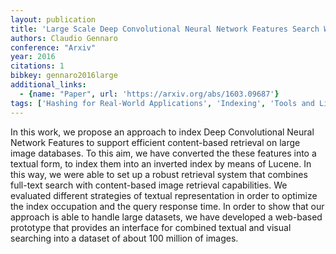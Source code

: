 ```yaml
---
layout: publication
title: 'Large Scale Deep Convolutional Neural Network Features Search With Lucene'
authors: Claudio Gennaro
conference: "Arxiv"
year: 2016
citations: 1
bibkey: gennaro2016large
additional_links:
  - {name: "Paper", url: 'https://arxiv.org/abs/1603.09687'}
tags: ['Hashing for Real-World Applications', 'Indexing', 'Tools and Libraries', 'Applications']
---
```

In this work, we propose an approach to index Deep Convolutional Neural
Network Features to support efficient content-based retrieval on large image
databases. To this aim, we have converted the these features into a textual
form, to index them into an inverted index by means of Lucene. In this way, we
were able to set up a robust retrieval system that combines full-text search
with content-based image retrieval capabilities. We evaluated different
strategies of textual representation in order to optimize the index occupation
and the query response time. In order to show that our approach is able to
handle large datasets, we have developed a web-based prototype that provides an
interface for combined textual and visual searching into a dataset of about 100
million of images.
